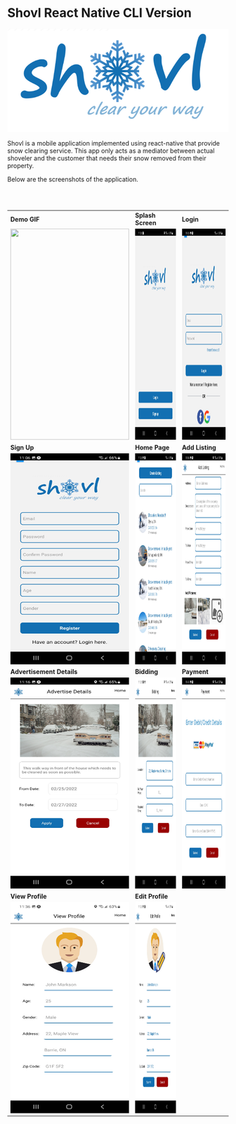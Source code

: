 # **Shovl React Native CLI Version**
![shovl - logo](assets/shovl_new_logo.png)

Shovl is a mobile application implemented using react-native that provide snow clearing service. This app only acts as a mediator between actual shoveler and the customer that needs their snow removed from their property.

Below are the screenshots of the application.

<table>
  <tr>
    <td><b>Demo GIF </b></td>
    <td><b>Splash Screen<b></td>
     <td><b>Login<b></td>
  </tr>
  <tr>
    <td><img src="assets/Application%20Screenshots/screens.gif" width=270 height=480></td>
    <td><img src="assets/Application%20Screenshots/SpashScreen.jpg" width=270 height=480></td>
    <td><img src="assets/Application%20Screenshots/Login.jpg" width=270 height=480></td>     
  </tr>
  <br/>
  <tr>
    <td><b>Sign Up<b></td>
    <td><b>Home Page<b></td>
    <td><b>Add Listing<b></td>
  </tr>
  <tr>
    <td><img src="assets/Application%20Screenshots/Registration.jpg" width=270 height=480></td>
    <td><img src="assets/Application%20Screenshots/Homepage.jpg" width=270 height=480></td>
    <td><img src="assets/Application%20Screenshots/Add%20Listing.jpg" width=270 height=480></td>
  </tr>
  
  <tr>
    <td><b>Advertisement Details<b></td>
    <td><b>Bidding<b></td>
    <td><b>Payment<b></td>
  </tr>
  <tr>
     <td><img src="assets/Application%20Screenshots/AdvertiseDetails.jpg" width=270 height=480></td>
     <td><img src="assets/Application%20Screenshots/Bidding.jpg" width=270 height=480></td>
     <td><img src="assets/Application%20Screenshots/Payment.jpg" width=270 height=480></td>
  </tr>
  <tr>
  <br/>
    <td><b>View Profile<b></td>
    <td><b>Edit Profile<b></td>
  </tr>
  <tr>
    <td><img src="assets/Application%20Screenshots/ViewProfile.jpg" width=270 height=480></td>
    <td><img src="assets/Application%20Screenshots/EditProfile.jpg" width=270 height=480></td>
  </tr>
 </table>
 <br/><br/>
